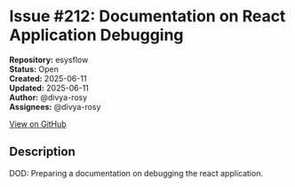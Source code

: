 # Issue #212: Documentation on React Application Debugging

**Repository:** esysflow  
**Status:** Open  
**Created:** 2025-06-11  
**Updated:** 2025-06-11  
**Author:** @divya-rosy  
**Assignees:** @divya-rosy  

[View on GitHub](https://github.com/Simtestlab/esysflow/issues/212)

## Description

DOD: Preparing a documentation on debugging the react application.
